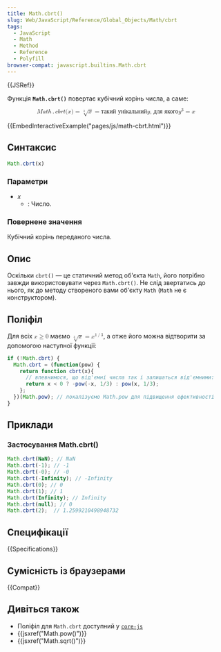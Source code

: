 ```yaml
---
title: Math.cbrt()
slug: Web/JavaScript/Reference/Global_Objects/Math/cbrt
tags:
  - JavaScript
  - Math
  - Method
  - Reference
  - Polyfill
browser-compat: javascript.builtins.Math.cbrt
---
```

{{JSRef}}

Функція **`Math.cbrt()`** повертає кубічний корінь числа, а саме:

<math display="block"><semantics><mrow><mstyle mathvariant="monospace"><mrow><mi>M</mi>
<mi>a</mi>
<mi>t</mi>
<mi>h</mi>
<mo>.</mo>
<mi>c</mi>
<mi>b</mi>
<mi>r</mi>
<mi>t</mi>
<mo stretchy="false">(</mo>
<mi>x</mi>
<mo stretchy="false">)</mo>
</mrow></mstyle><mo>=</mo>
<mroot><mi>x</mi>
<mn>3</mn>
</mroot><mo>=</mo>
<mtext>такий унікальний</mtext>
<mspace width="thickmathspace"></mspace><mi>y</mi>
<mspace width="thickmathspace"></mspace><mtext>, для якого</mtext>
<mspace width="thickmathspace"></mspace><msup><mi>y</mi>
<mn>3</mn>
</msup><mo>=</mo>
<mi>x</mi>
</mrow><annotation encoding="TeX">\mathtt{Math.cbrt(x)} = \sqrt[3]{x} = \text{the unique}
\; y \; \text{such that} \; y^3 = x</annotation></semantics></math>

{{EmbedInteractiveExample("pages/js/math-cbrt.html")}}

## Синтаксис

```js
Math.cbrt(x)
```

### Параметри

- _x_
  - : Число.

### Повернене значення

Кубічний корінь переданого числа.

## Опис

Оскільки `cbrt()` — це статичний метод об'єкта `Math`, його потрібно завжди використовувати через `Math.cbrt()`. Не слід звертатись до нього, як до методу створеного вами об'єкту `Math` (`Math` не є конструктором).

## Поліфіл

Для всіх <math><semantics><mrow><mi>x</mi>
<mo>≥</mo>
<mn>0</mn>
</mrow><annotation encoding="TeX">x \geq 0</annotation>
</semantics></math> маємо <math><semantics><mrow><mroot><mi>x</mi>
<mn>3</mn>
</mroot><mo>=</mo>
<msup><mi>x</mi>
<mrow><mn>1</mn>
<mo>/</mo>
<mn>3</mn>
</mrow></msup></mrow><annotation encoding="TeX">\sqrt[3]{x} = x^{1/3}</annotation>
</semantics></math>, а отже його можна відтворити за допомогою наступної функції:

```js
if (!Math.cbrt) {
  Math.cbrt = (function(pow) {
    return function cbrt(x){
      // впевнимося, що від'ємні числа так і залишаться від'ємними:
      return x < 0 ? -pow(-x, 1/3) : pow(x, 1/3);
    };
  })(Math.pow); // локалізуємо Math.pow для підвищення ефективності
}
```

## Приклади

### Застосування Math.cbrt()

```js
Math.cbrt(NaN); // NaN
Math.cbrt(-1); // -1
Math.cbrt(-0); // -0
Math.cbrt(-Infinity); // -Infinity
Math.cbrt(0); // 0
Math.cbrt(1); // 1
Math.cbrt(Infinity); // Infinity
Math.cbrt(null); // 0
Math.cbrt(2);  // 1.2599210498948732
```

## Специфікації

{{Specifications}}

## Сумісність із браузерами

{{Compat}}

## Дивіться також

- Поліфіл для `Math.cbrt` доступний у [`core-js`](https://github.com/zloirock/core-js#ecmascript-math)
- {{jsxref("Math.pow()")}}
- {{jsxref("Math.sqrt()")}}
